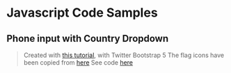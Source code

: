 # Javascript Code Samples

## Phone input with Country Dropdown

> Created with [this tutorial](https://www.youtube.com/watch?v=hSc-B54iVVo), with Twitter Bootstrap 5
> The flag icons have been copied from [here](https://www.quackit.com/character_sets/emoji/emoji_v3.0/unicode_emoji_v3.0_characters_flags.cfm)
> See code [here]()